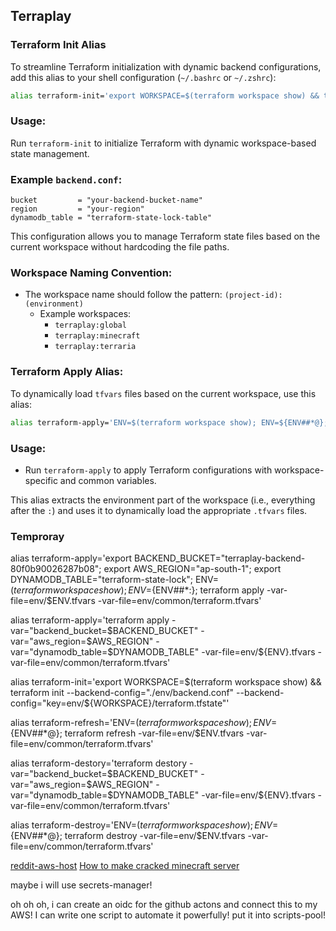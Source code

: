 ## Terraplay

### Terraform Init Alias

To streamline Terraform initialization with dynamic backend configurations, add this alias to your shell configuration (`~/.bashrc` or `~/.zshrc`):

```bash
alias terraform-init='export WORKSPACE=$(terraform workspace show) && terraform init --backend-config="./env/backend.conf" --backend-config="key=terraform.tfstate"'
```

### Usage:
Run `terraform-init` to initialize Terraform with dynamic workspace-based state management.

### Example `backend.conf`:

```hcl
bucket         = "your-backend-bucket-name"
region         = "your-region"
dynamodb_table = "terraform-state-lock-table"
```

This configuration allows you to manage Terraform state files based on the current workspace without hardcoding the file paths.

### Workspace Naming Convention:

- The workspace name should follow the pattern: `(project-id):(environment)`
  - Example workspaces:
    - `terraplay:global`
    - `terraplay:minecraft`
    - `terraplay:terraria`

### Terraform Apply Alias:

To dynamically load `tfvars` files based on the current workspace, use this alias:

```bash
alias terraform-apply='ENV=$(terraform workspace show); ENV=${ENV##*@}; terraform apply -var-file=env/$ENV.tfvars -var-file=env/common/terraform.tfvars'
```

### Usage:
- Run `terraform-apply` to apply Terraform configurations with workspace-specific and common variables.

This alias extracts the environment part of the workspace (i.e., everything after the `:`) and uses it to dynamically load the appropriate `.tfvars` files.




### Temproray
alias terraform-apply='export BACKEND_BUCKET="terraplay-backend-80f0b90026287b08"; export AWS_REGION="ap-south-1"; export DYNAMODB_TABLE="terraform-state-lock"; ENV=$(terraform workspace show); ENV=${ENV##*:}; terraform apply -var-file=env/$ENV.tfvars -var-file=env/common/terraform.tfvars'

alias terraform-apply='terraform apply -var="backend_bucket=$BACKEND_BUCKET" -var="aws_region=$AWS_REGION" -var="dynamodb_table=$DYNAMODB_TABLE" -var-file=env/${ENV}.tfvars -var-file=env/common/terraform.tfvars'


alias terraform-init='export WORKSPACE=$(terraform workspace show) && terraform init --backend-config="./env/backend.conf" --backend-config="key=env/${WORKSPACE}/terraform.tfstate"'





alias terraform-refresh='ENV=$(terraform workspace show); ENV=${ENV##*@}; terraform refresh -var-file=env/$ENV.tfvars -var-file=env/common/terraform.tfvars'

alias terraform-destory='terraform destory -var="backend_bucket=$BACKEND_BUCKET" -var="aws_region=$AWS_REGION" -var="dynamodb_table=$DYNAMODB_TABLE" -var-file=env/${ENV}.tfvars -var-file=env/common/terraform.tfvars'


alias terraform-destroy='ENV=$(terraform workspace show); ENV=${ENV##*@}; terraform destroy -var-file=env/$ENV.tfvars -var-file=env/common/terraform.tfvars'














[reddit-aws-host](https://www.reddit.com/r/aws/comments/fss6nx/considering_using_aws_to_host_a_minecraft_server/)
[How to make cracked minecraft server](https://youtu.be/iJiTsM2MT3c)


maybe i will use secrets-manager!

oh oh oh, i can create an oidc for the github actons and connect this to my AWS!
I can write one script to automate it powerfully! put it into scripts-pool!